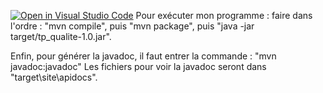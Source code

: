 [![Open in Visual Studio Code](https://classroom.github.com/assets/open-in-vscode-f059dc9a6f8d3a56e377f745f24479a46679e63a5d9fe6f495e02850cd0d8118.svg)](https://classroom.github.com/online_ide?assignment_repo_id=7150265&assignment_repo_type=AssignmentRepo)
Pour exécuter mon programme :
faire dans l'ordre :
"mvn compile", puis
"mvn package", puis
"java -jar target/tp_qualite-1.0.jar".

Enfin, pour générer la javadoc, il faut entrer la commande :
"mvn javadoc:javadoc"
Les fichiers pour voir la javadoc seront dans "target\site\apidocs".
